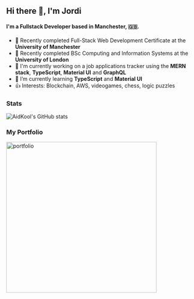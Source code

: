 <!--
**AidKool/aidkool** is a ✨ _special_ ✨ repository because its `README.md` (this file) appears on your GitHub profile.

Here are some ideas to get you started:

- 🔭 I’m currently working on ...
- 🌱 I’m currently learning ...
- 👯 I’m looking to collaborate on ...
- 🤔 I’m looking for help with ...
- 💬 Ask me about ...
- 📫 How to reach me: ...
- 😄 Pronouns: ...
- ⚡ Fun fact: ...
-->

## Hi there 👋, I'm Jordi

#### I'm a Fullstack Developer based in Manchester, 🇬🇧.

- 🏢 Recently completed Full-Stack Web Development Certificate at the **University of Manchester**
- 🏢 Recently completed BSc Computing and Information Systems at the **University of London**
- 🔭 I'm currently working on a job applications tracker using the **MERN stack**, **TypeScript**, **Material UI** and **GraphQL**
- 🌱 I’m currently learning **TypeScript** and **Material UI**
- 👍 Interests: Blockchain, AWS, videogames, chess, logic puzzles

### Stats

![AidKool's GitHub stats](https://github-readme-stats.vercel.app/api?username=aidkool&theme=monokai&show_icons=true&count_private=true)

### My Portfolio

<p>
  <a href="https://github.com/AidKool/portfolio">
    <img width="400" src="https://github-readme-stats.vercel.app/api/pin/?username=aidkool&repo=portfolio&theme=monokai" alt="portfolio" />
  </a>
</p>
